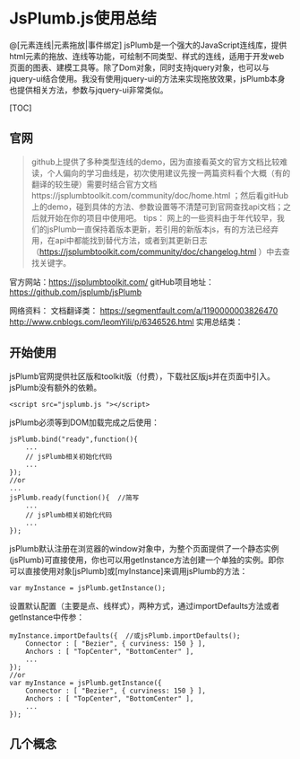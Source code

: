 # JsPlumb.js使用总结
@[元素连线|元素拖放|事件绑定]
        jsPlumb是一个强大的JavaScript连线库，提供html元素的拖放、连线等功能，可绘制不同类型、样式的连线，适用于开发web页面的图表、建模工具等。除了Dom对象，同时支持jquery对象，也可以与jquery-ui结合使用。我没有使用jquery-ui的方法来实现拖放效果，jsPlumb本身也提供相关方法，参数与jquery-ui非常类似。
        
[TOC]

## 官网
>github上提供了多种类型连线的demo，因为直接看英文的官方文档比较难读，个人偏向的学习曲线是，初次使用建议先搜一两篇资料看个大概（有的翻译的较生硬）需要时结合官方文档https://jsplumbtoolkit.com/community/doc/home.html ；然后看gitHub上的demo，碰到具体的方法、参数设置等不清楚可到官网查找api文档；之后就开始在你的项目中使用吧。
>tips： 网上的一些资料由于年代较早，我们的jsPlumb一直保持着版本更新，若引用的新版本js，有的方法已经弃用，在api中都能找到替代方法，或者到其更新日志（https://jsplumbtoolkit.com/community/doc/changelog.html ）中去查找关键字。

官方网站：https://jsplumbtoolkit.com/ 
gitHub项目地址：https://github.com/jsplumb/jsPlumb 

网络资料：
文档翻译类：
https://segmentfault.com/a/1190000003826470
http://www.cnblogs.com/leomYili/p/6346526.html 
实用总结类：

                      

## 开始使用
jsPlumb官网提供社区版和toolkit版（付费），下载社区版js并在页面中引入。jsPlumb没有额外的依赖。

    <script src="jsplumb.js "></script>
jsPlumb必须等到DOM加载完成之后使用：

    
	jsPlumb.bind("ready",function(){
		...
		// jsPlumb相关初始化代码
		...
	});
	//or
	...
    jsPlumb.ready(function(){  //简写
	    ...
		// jsPlumb相关初始化代码
		...
	});
jsPlumb默认注册在浏览器的window对象中，为整个页面提供了一个静态实例(jsPlumb)可直接使用，你也可以用getInstance方法创建一个单独的实例。即你可以直接使用对象[jsPlumb]或[myInstance]来调用jsPlumb的方法：

    var myInstance = jsPlumb.getInstance();

设置默认配置（主要是点、线样式），两种方式，通过importDefaults方法或者getInstance中传参：
 
    myInstance.importDefaults({  //或jsPlumb.importDefaults();
		Connector : [ "Bezier", { curviness: 150 } ],
		Anchors : [ "TopCenter", "BottomCenter" ],
		...
    });
    //or
	var myInstance = jsPlumb.getInstance({
	    Connector : [ "Bezier", { curviness: 150 } ],
		Anchors : [ "TopCenter", "BottomCenter" ],
		...
	});

## 几个概念


